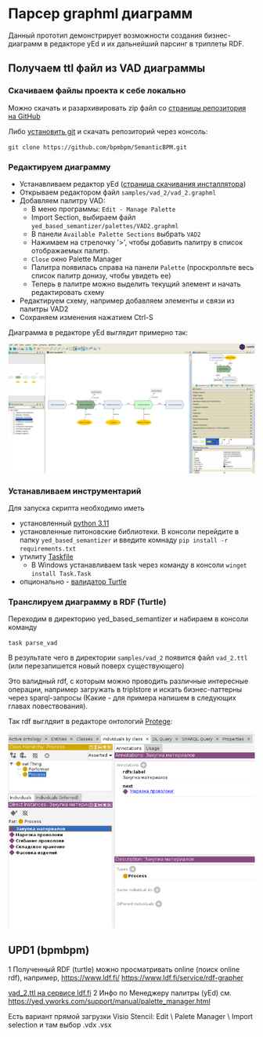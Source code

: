 # Парсер graphml диаграмм

Данный прототип демонстрирует возможности создания бизнес-диаграмм в редакторе yEd и их дальнейший парсинг в триплеты RDF.

## Получаем ttl файл из VAD диаграммы

### Скачиваем файлы проекта к себе локально

Можно скачать и разархивировать zip файл со [страницы репозитория на GitHub](https://github.com/bpmbpm/SemanticBPM)

Либо [установить git](https://git-scm.com/book/ru/v2/Введение-Установка-Git) и скачать репозиторий через консоль:

`git clone https://github.com/bpmbpm/SemanticBPM.git`

### Редактируем диаграмму

- Устанавливаем редактор yEd ([страница скачивания инсталлятора](https://www.yworks.com/products/yed/download))
- Открываем редактором файл `samples/vad_2/vad_2.graphml`
- Добавляем палитру VAD:
  - В меню программы: `Edit - Manage Palette`
  - Import Section, выбираем файл `yed_based_semantizer/palettes/VAD2.graphml`
  - В панели `Available Palette Sections` выбрать `VAD2`
  - Нажимаем на стрелочку '>', чтобы добавить палитру в список отображаемых палитр.
  - `Close` окно Palette Manager
  - Палитра появилась справа на панели `Palette` (проскролльте весь список палитр донизу, чтобы увидеть ее)
  - Теперь в палитре можно выделить текущий элемент и начать редактировать схему
- Редактируем схему, например добавляем элементы и связи из палитры VAD2
- Сохраняем изменения нажатием Ctrl-S

Диаграмма в редакторе yEd выглядит примерно так:

<img src="../docs/vad_2_in_yed.png" width="600" />

### Устанавливаем инструментарий

Для запуска скрипта необходимо иметь
- установленный [python 3.11](https://www.python.org/downloads/)
- установленные питоновские библиотеки. В консоли перейдите в папку `yed_based_semantizer` и введите комнаду `pip install -r requirements.txt`
- утилиту [Taskfile](https://taskfile.dev/installation/)
  - В Windows устанавливаем task через команду в консоли `winget install Task.Task`
- опционально - [валидатор Turtle](https://github.com/IDLabResearch/TurtleValidator)

### Транслируем диаграмму в RDF (Turtle)

Переходим в директорию yed_based_semantizer и набираем в консоли команду

`task parse_vad`

В результате чего в директории `samples/vad_2` появится файл `vad_2.ttl` (или перезапишется новый поверх существующего)

Это валидный rdf, с которым можно проводить различные интересные операции, например загружать в triplstore и искать бизнес-паттерны через sparql-запросы (Какие - для примера напишем в следующих главах повествования).

Так rdf выглдяит в редакторе онтологий [Protege](https://protege.stanford.edu/download/protege/4.3/installanywhere/Web_Installers/):

<img src="../docs/vad_ttl_in_protege_1.png" width="600" />

## UPD1 (bpmbpm)
1 Полученный RDF (turtle) можно просматривать online (поиск online rdf), например, https://www.ldf.fi/   https://www.ldf.fi/service/rdf-grapher 

[vad_2.ttl на сервисе ldf.fi](https://www.ldf.fi/service/rdf-grapher?rdf=%40prefix+owl%3A+%3Chttp%3A%2F%2Fwww.w3.org%2F2002%2F07%2Fowl%23%3E+.%0D%0A%40prefix+rdf%3A+%3Chttp%3A%2F%2Fwww.w3.org%2F1999%2F02%2F22-rdf-syntax-ns%23%3E+.%0D%0A%40prefix+rdfs%3A+%3Chttp%3A%2F%2Fwww.w3.org%2F2000%2F01%2Frdf-schema%23%3E+.%0D%0A%40prefix+sh%3A+%3Chttp%3A%2F%2Fwww.w3.org%2Fns%2Fshacl%23%3E+.%0D%0A%40prefix+xsd%3A+%3Chttp%3A%2F%2Fwww.w3.org%2F2001%2FXMLSchema%23%3E+.%0D%0A%40prefix+vad%3A+%3Chttp%3A%2F%2Fexample.org%2Fvad2%23%3E+.%0D%0A%40prefix+%3A+%3Chttp%3A%2F%2Fexample.org%2Fvad2%2Fdiagram%23%3E+.%0D%0A%0D%0A%0D%0A%3An0+a+owl%3ANamedIndividual%2C+vad%3AProcess+%3B%0D%0A%09%09rdfs%3Alabel+%22%D0%97%D0%B0%D0%BA%D1%83%D0%BF%D0%BA%D0%B0+%D0%BC%D0%B0%D1%82%D0%B5%D1%80%D0%B8%D0%B0%D0%BB%D0%BE%D0%B2%22+.%0D%0A%0D%0A%3An1+a+owl%3ANamedIndividual%2C+vad%3AProcess+%3B%0D%0A%09%09rdfs%3Alabel+%22%D0%9D%D0%B0%D1%80%D0%B5%D0%B7%D0%BA%D0%B0+%D0%BF%D1%80%D0%BE%D0%B2%D0%BE%D0%BB%D0%BE%D0%BA%D0%B8%22+.%0D%0A%0D%0A%3An2+a+owl%3ANamedIndividual%2C+vad%3AProcess+%3B%0D%0A%09%09rdfs%3Alabel+%22%D0%A1%D0%B3%D0%B8%D0%B1%D0%B0%D0%BD%D0%B8%D0%B5+%D0%BF%D1%80%D0%BE%D0%B2%D0%BE%D0%BB%D0%BE%D0%BA%D0%B8%22+.%0D%0A%0D%0A%3An3+a+owl%3ANamedIndividual%2C+vad%3AProcess+%3B%0D%0A%09%09rdfs%3Alabel+%22%D0%A4%D0%B0%D1%81%D0%BE%D0%B2%D0%BA%D0%B0+%D0%B8%D0%B7%D0%B4%D0%B5%D0%BB%D0%B8%D0%B9%22+.%0D%0A%0D%0A%3An4+a+owl%3ANamedIndividual%2C+vad%3AProcess+%3B%0D%0A%09%09rdfs%3Alabel+%22%D0%A1%D0%BA%D0%BB%D0%B0%D0%B4%D1%81%D0%BA%D0%BE%D0%B5+%D1%85%D1%80%D0%B0%D0%BD%D0%B5%D0%BD%D0%B8%D0%B5%22+.%0D%0A%0D%0A%3An5+a+owl%3ANamedIndividual%2C+vad%3APerformer+%3B%0D%0A%09%09rdfs%3Alabel+%22%D0%98%D0%B2%D0%B0%D0%BD%D0%BE%D0%B2%2C+%D0%9F%D0%B5%D1%82%D1%80%D0%BE%D0%B2%22+.%0D%0A%0D%0A%3An6+a+owl%3ANamedIndividual%2C+vad%3APerformer+%3B%0D%0A%09%09rdfs%3Alabel+%22%D0%A1%D0%B8%D0%B4%D0%BE%D1%80%D0%BE%D0%B2%22+.%0D%0A%0D%0A%3An7+a+owl%3ANamedIndividual%2C+vad%3APerformer+%3B%0D%0A%09%09rdfs%3Alabel+%22%D0%98%D0%B2%D0%B0%D0%BD%D0%BE%D0%B2%D0%B0%2C+%D0%9F%D0%B5%D1%82%D1%80%D0%BE%D0%B2%D0%B0%22+.%0D%0A%0D%0A%3An0+%3Anext+%3An1+.%0D%0A%0D%0A%3An5+%3Aperforms+%3An1+.%0D%0A%0D%0A%3An6+%3Aperforms+%3An2+.%0D%0A%0D%0A%3An7+%3Aperforms+%3An3+.%0D%0A%0D%0A%3An1+rdfs%3Acomment+%22%D0%BA%D0%BE%D0%BC%D0%BC%D0%B5%D0%BD%D1%82%D0%B0%D1%80%D0%B8%D0%B9+1%22+.%0D%0A%0D%0A%3An3+rdfs%3Acomment+%22%D0%BA%D0%BE%D0%BC%D0%BC%D0%B5%D0%BD%D1%82%D0%B0%D1%80%D0%B8%D0%B9+2%22+.%0D%0A%0D%0A%3An1+%3Anext+%3An2+.%0D%0A%0D%0A%3An2+%3Anext+%3An3+.%0D%0A%0D%0A%3An3+%3Anext+%3An4+.%0D%0A%0D%0A&from=ttl&to=png) 
2 Инфо по Менеджеру палитры (yEd) см. https://yed.yworks.com/support/manual/palette_manager.html

Есть вариант прямой загрузки Visio Stencil: Edit \ Palete Manager \ Import selection и там выбор .vdx .vsx
